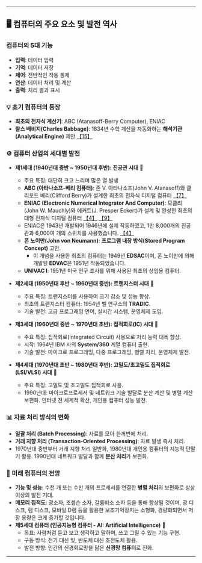 ---

## 🖥️ 컴퓨터의 주요 요소 및 발전 역사

### 컴퓨터의 5대 기능
*   **입력**: 데이터 입력
*   **기억**: 데이터 저장
*   **제어**: 전반적인 작동 통제
*   **연산**: 데이터 처리 및 계산
*   **출력**: 처리 결과 표시

### 💡 초기 컴퓨터의 등장
*   **최초의 전자식 계산기**: ABC (Atanasoff-Berry Computer), ENIAC
*   **찰스 배비지(Charles Babbage)**: 1834년 수학 계산을 자동화하는 **해석기관(Analytical Engine)** 제안 [【15】](https://3catpapa.tistory.com/324)

### ⚙️ 컴퓨터 산업의 세대별 발전
*   **제1세대 (1940년대 중반 ~ 1950년대 후반): 진공관 시대** 🔬
    *   주요 특징: 대단히 크고 느리며 많은 열 발생
    *   **ABC (아타나소프-베리 컴퓨터)**: 존 V. 아타나소프(John V. Atanasoff)와 클리포드 베리(Clifford Berry)가 설계한 최초의 전자식 디지털 컴퓨터 [【7】](https://blog.naver.com/kbleepe/30000956395?viewType=pc)
    *   **ENIAC (Electronic Numerical Integrator And Computer)**: 모클리(John W. Mauchly)와 에커트(J. Presper Eckert)가 설계 및 완성한 최초의 대형 전자식 디지털 컴퓨터 [【4】](https://timeandrime.tistory.com/29) [【9】](https://zznz.co.kr/archives/20267)
    *   ENIAC은 1943년 개발되어 1946년에 실제 작동하였고, 1만 8,000개의 진공관과 6,000여 개의 스위치를 사용했습니다. [【4】](https://timeandrime.tistory.com/29)
    *   **폰 노이만(John von Neumann)**: **프로그램 내장 방식(Stored Program Concept)** 고안.
        *   이 개념을 사용한 최초의 컴퓨터는 1949년 **EDSAC**이며, 폰 노이만에 의해 개발된 **EDVAC**은 1951년 작동되었습니다.
    *   **UNIVAC I**: 1951년 미국 인구 조사를 위해 사용된 최초의 상업용 컴퓨터.

*   **제2세대 (1950년대 후반 ~ 1960년대 중반): 트랜지스터 시대** 🧲
    *   주요 특징: 트랜지스터를 사용하여 크기 감소 및 성능 향상.
    *   최초의 트랜지스터 컴퓨터: 1954년 벨 연구소의 **TRADIC**.
    *   기술 발전: 고급 프로그래밍 언어, 실시간 시스템, 운영체제 도입.

*   **제3세대 (1960년대 중반 ~ 1970년대 초반): 집적회로(IC) 시대** 🔌
    *   주요 특징: 집적회로(Integrated Circuit) 사용으로 처리 능력 대폭 향상.
    *   시작: 1964년 IBM 사의 **System/360** 계열 컴퓨터 출현.
    *   기술 발전: 마이크로 프로그래밍, 다중 프로그래밍, 병렬 처리, 운영체제 발전.

*   **제4세대 (1970년대 초반 ~ 1980년대 후반): 고밀도/초고밀도 집적회로(LSI/VLSI) 시대** 🚀
    *   주요 특징: 고밀도 및 초고밀도 집적회로 사용.
    *   1990년대: 마이크로프로세서 및 네트워크 기술 발달로 분산 계산 및 병렬 계산 보편화. 인터넷 전 세계적 확산, 개인용 컴퓨터 성능 발전.

### 📊 자료 처리 방식의 변화
*   **일괄 처리 (Batch Processing)**: 자료를 모아 한꺼번에 처리.
*   **거래 지향 처리 (Transaction-Oriented Processing)**: 자료 발생 즉시 처리.
*   1970년대 중반부터 거래 지향 처리 일반화, 1980년대 개인용 컴퓨터의 지능적 단말기 활용. 1990년대 네트워크 발달과 함께 **분산 처리**가 보편화.

### 🌟 미래 컴퓨터의 전망
*   **기능 및 성능**: 수천 개 또는 수만 개의 프로세서를 연결한 **병렬 처리**의 보편화로 상상 이상의 발전 기대.
*   **메모리 집적도**: 광소자, 조셉슨 소자, 갈륨비소 소자 등을 통해 향상될 것이며, 광 디스크, 램 디스크, 모바일 D램 등을 활용한 보조기억장치는 소형화, 경량화되면서 저장 용량은 크게 증가할 것입니다.
*   **제5세대 컴퓨터 (인공지능형 컴퓨터 - AI: Artificial Intelligence)** 🧠
    *   목표: 사람처럼 듣고 보고 생각하고 말하며, 쓰고 그릴 수 있는 기능 구현.
    *   구동 방식: 전기 대신 빛, 반도체 대신 초전도체 활용.
    *   발전 방향: 인간의 신경회로망을 닮은 **신경망 컴퓨터**로 진화.

---